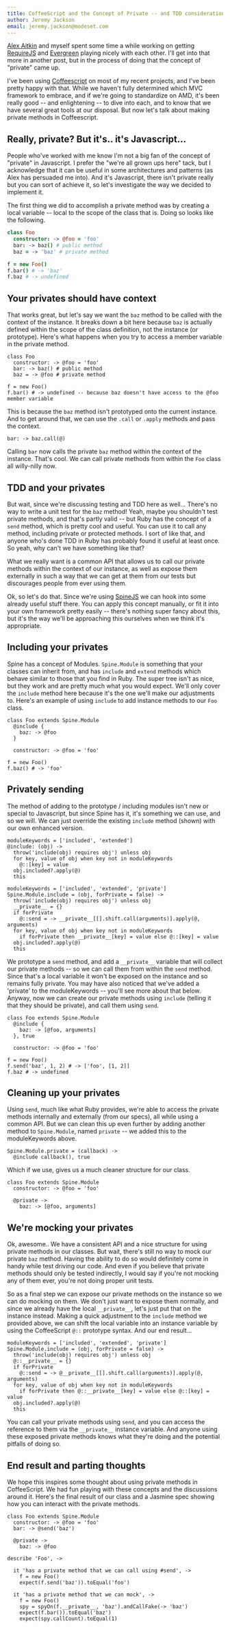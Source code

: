 ```yaml
---
title: CoffeeScript and the Concept of Private -- and TDD considerations
author: Jeremy Jackson
email: jeremy.jackson@modeset.com
---
```


[Alex Aitkin](https://github.com/aaitken) and myself spent some time a while working on getting
[RequireJS](http://requirejs.org/) and [Evergreen](https://github.com/jnicklas/evergreen) playing nicely with each
other.  I'll get into that more in another post, but in the process of doing that the concept of "private" came up.

I've been using [Coffeescript](http://coffeescript.org/) on most of my recent projects, and I've been pretty happy with
that.  While we haven't fully determined which MVC framework to embrace, and if we're going to standardize on AMD, it's
been really good -- and enlightening -- to dive into each, and to know that we have several great tools at our
disposal.  But now let's talk about making private methods in Coffeescript.

## Really, private?  But it's.. it's Javascript...

People who've worked with me know I'm not a big fan of the concept of "private" in Javascript.  I prefer the "we're all
grown ups here" tack, but I acknowledge that it can be useful in some architectures and patterns (as Alex has persuaded
me into).  And it's Javascript, there isn't private really but you can sort of achieve it, so let's investigate the way
we decided to implement it.

The first thing we did to accomplish a private method was by creating a local variable -- local to the scope of the
class that is.  Doing so looks like the following.

```coffeescript
class Foo
  constructor: -> @foo = 'foo'
  bar: -> baz() # public method
  baz = -> 'baz' # private method

f = new Foo()
f.bar() # -> 'baz'
f.baz # -> undefined
```

## Your privates should have context

That works great, but let's say we want the `baz` method to be called with the context of the instance.  It breaks down
a bit here because `baz` is actually defined within the scope of the class definition, not the instance (or prototype).
Here's what happens when you try to access a member variable in the private method.

    class Foo
      constructor: -> @foo = 'foo'
      bar: -> baz() # public method
      baz = -> @foo # private method

    f = new Foo()
    f.bar() # -> undefined -- because baz doesn't have access to the @foo member variable

This is because the `baz` method isn't prototyped onto the current instance.  And to get around that, we can use the
`.call` or `.apply` methods and pass the context.

    bar: -> baz.call(@)

Calling `bar` now calls the private `baz` method within the context of the instance.  That's cool.  We can call private
methods from within the `Foo` class all willy-nilly now.

## TDD and your privates

But wait, since we're discussing testing and TDD here as well... There's no way to write a unit test for the `baz`
method!  Yeah, maybe you shouldn't test private methods, and that's partly valid -- but Ruby has the concept of a `send`
method, which is pretty cool and useful.  You can use it to call any method, including private or protected methods.  I
sort of like that, and anyone who's done TDD in Ruby has probably found it useful at least once.  So yeah, why can't we
have something like that?

What we really want is a common API that allows us to call our private methods within the context of our instance, as
well as expose them externally in such a way that we can get at them from our tests but discourages people from ever
using them.

Ok, so let's do that.  Since we're using [SpineJS](http://spinejs.com/) we can hook into some already useful stuff
there.  You can apply this concept manually, or fit it into your own framework pretty easily -- there's nothing super
fancy about this, but it's the way we'll be approaching this ourselves when we think it's appropriate.

## Including your privates

Spine has a concept of Modules.  `Spine.Module` is something that your classes can inherit from, and has `include` and
`extend` methods which behave similar to those that you find in Ruby.  The super tree isn't as nice, but they work and
are pretty much what you would expect.  We'll only cover the `include` method here because it's the one we'll make our
adjustments to.  Here's an example of using `include` to add instance methods to our `Foo` class.

    class Foo extends Spine.Module
      @include {
        baz: -> @foo
      }

      constructor: -> @foo = 'foo'

    f = new Foo()
    f.baz() # -> 'foo'

## Privately sending

The method of adding to the prototype / including modules isn't new or special to Javascript, but since Spine has it,
it's something we can use, and so we will.  We can just override the existing `include` method (shown) with our own
enhanced version.

    moduleKeywords = ['included', 'extended']
    @include: (obj) ->
      throw('include(obj) requires obj') unless obj
      for key, value of obj when key not in moduleKeywords
        @::[key] = value
      obj.included?.apply(@)
      this

    moduleKeywords = ['included', 'extended', 'private']
    Spine.Module.include = (obj, forPrivate = false) ->
      throw('include(obj) requires obj') unless obj
      __private__ = {}
      if forPrivate
        @::send = -> __private__[[].shift.call(arguments)].apply(@, arguments)
      for key, value of obj when key not in moduleKeywords
        if forPrivate then __private__[key] = value else @::[key] = value
      obj.included?.apply(@)
      this

We prototype a `send` method, and add a `__private__` variable that will collect our private methods -- so we can call
them from within the `send` method.  Since that's a local variable it won't be exposed on the instance and so remains
fully private.  You may have also noticed that we've added a 'private' to the moduleKeywords -- you'll see more about
that below.  Anyway, now we can create our private methods using `include` (telling it that they should be private), and
call them using `send`.

    class Foo extends Spine.Module
      @include {
        baz: -> [@foo, arguments]
      }, true

      constructor: -> @foo = 'foo'

    f = new Foo()
    f.send('baz', 1, 2) # -> ['foo', [1, 2]]
    f.baz # -> undefined

## Cleaning up your privates

Using `send`, much like what Ruby provides, we're able to access the private methods internally and externally (from our
specs), all while using a common API.  But we can clean this up even further by adding another method to `Spine.Module`,
named `private` -- we added this to the moduleKeywords above.

    Spine.Module.private = (callback) ->
      @include callback(), true

Which if we use, gives us a much cleaner structure for our class.

    class Foo extends Spine.Module
      constructor: -> @foo = 'foo'

      @private ->
        baz: -> [@foo, arguments]

## We're mocking your privates

Ok, awesome.. We have a consistent API and a nice structure for using private methods in our classes.  But wait, there's
still no way to mock our private `baz` method.  Having the ability to do so would definitely come in handy while test
driving our code.  And even if you believe that private methods should only be tested indirectly, I would say if you're
not mocking any of them ever, you're not doing proper unit tests.

So as a final step we can expose our private methods on the instance so we can do mocking on them.  We don't just want
to expose them normally, and since we already have the local `__private__`, let's just put that on the instance instead.
Making a quick adjustment to the `include` method we provided above, we can shift the local variable into an instance
variable by using the CoffeeScript `@::` prototype syntax.  And our end result...

    moduleKeywords = ['included', 'extended', 'private']
    Spine.Module.include = (obj, forPrivate = false) ->
      throw('include(obj) requires obj') unless obj
      @::__private__ = {}
      if forPrivate
        @::send = -> @__private__[[].shift.call(arguments)].apply(@, arguments)
      for key, value of obj when key not in moduleKeywords
        if forPrivate then @::__private__[key] = value else @::[key] = value
      obj.included?.apply(@)
      this

You can call your private methods using `send`, and you can access the reference to them via the `__private__` instance
variable.  And anyone using these exposed private methods knows what they're doing and the potential pitfalls of doing
so.

## End result and parting thoughts

We hope this inspires some thought about using private methods in CoffeeScript.  We had fun playing with these concepts
and the discussions around it.  Here's the final result of our class and a Jasmine spec showing how you can interact
with the private methods.

    class Foo extends Spine.Module
      constructor: -> @foo = 'foo'
      bar: -> @send('baz')

      @private ->
        baz: -> @foo

    describe 'Foo', ->

      it 'has a private method that we can call using #send', ->
        f = new Foo()
        expect(f.send('baz')).toEqual('foo')

      it 'has a private method that we can mock', ->
        f = new Foo()
        spy = spyOn(f.__private__, 'baz').andCallFake(-> 'baz')
        expect(f.bar()).toEqual('baz')
        expect(spy.callCount).toEqual(1)

